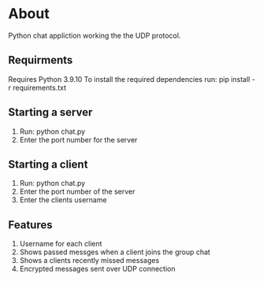 # About

Python chat appliction working the the UDP protocol.

## Requirments

Requires Python 3.9.10
To install the required dependencies run: pip install -r requirements.txt

## Starting a server

1. Run: python chat.py  
2. Enter the port number for the server 

## Starting a client

1. Run: python chat.py <ip address of server>
2. Enter the port number of the server
3. Enter the clients username 

## Features

1. Username for each client
2. Shows passed messges when a client joins the group chat
3. Shows a clients recently missed messages
4. Encrypted messages sent over UDP connection 